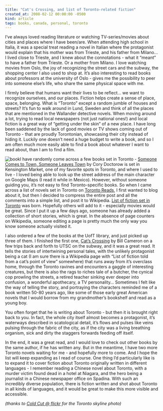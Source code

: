 ```yaml
---
title: "Cat's Crossing, and list of Toronto-related fiction"
created_at: 2008-02-12 00:00:00 -0500
kind: article
tags: books, canada, personal, toronto
---
```


I’ve always
loved reading literature or watching TV-series/movies about cities and
places where I have been/are. When attending high school in Italia, it
was a special treat reading a novel in Italian where the protagonist
would explain that his mother was from Trieste, and his father from
Milano… I lived close to Trieste, and I knew about the connotations -
what it “meant” to have a father from Trieste. Or a mother from Milano.
I love watching movies from Oslo, the joy of recognizing the street cars
and the subway, the shopping center I also used to shop at. It’s also
interesting to read books about professors at the university of Oslo -
gives me the possibility to peer into someone else’s life, who share the
same physical space with me.

I firmly believe that humans want their lives to be reflect… we want to
recognize ourselves, and our places. Fiction helps create a sense of
place, space, belonging. What is “Toronto” except a random jumble of
houses and streets? It’s fun to walk around in Lund, Sweden and think of
all the places that are mentioned in the Wallander detective novels.
When moving around a lot, trying to read local newspapers (not just
national ones!) and local fiction is a great way of “getting under the
skin” of a new place. I have long been saddened by the lack of good
movies or TV shows coming out of Toronto - that are proudly Torontonian,
showcasing their city instead of hiding it. Luckily one doesn’t need a
huge budget to write a book, and so I am often much more easily able to
find a book about whatever I want to read about, than I am to find a
film.

![ book](http://ecx.images-amazon.com/images/I/4118RGPSG6L._AA240_.jpg)I have
randomly come across a few books set in Toronto - [Someone Comes to
Town, Someone Leaves Town](http://craphound.com/someone/) by Cory
Doctorow is set in Kensington Market, one of my favorite spots in
Toronto, and where I used to live - I loved being able to look up the
street address of the main character on Google Maps (I read it while in
Mexico). However, without someone guiding you, it’s not easy to find
Toronto-specific books. So when I came across a list of novels set in
Toronto on [Toronto
Reads](http://www.readingt.readingcities.com/index.php/toronto/comments/979/),
I first wanted to blog about it, but then I decided to compress the
entire post and all the comments into a simple list, and post it to
Wikipedia. [List of fiction set in
Toronto](http://en.wikipedia.org/wiki/List_of_fiction_set_in_Toronto)
was born. Hopefully others will add to it - especially movies would be
great. Since I put it up a few days ago, someone has already added a
collection of short stories, which is great. In the absence of page
counters on Wikipedia, someone editing a page is pretty much the only
way you know someone actually visited it.

I also ordered a few of the books at the UofT library, and just picked
up three of them. I finished the first one, [Cat’s
Crossing](http://www.amazon.com/Cats-Crossing-Bill-Cameron/dp/0679311688)
by Bill Cameron on a few trips back and forth to UTSC on the subway, and
it was a great read. It tells the stories of intertwining personal
tales, with the unlikely protagonist being a cat (I am sure there is a
Wikipedia page with “List of fiction told from a cat’s point of view”
somewhere) that runs away from it’s overclass home, through the Toronto
ravines and encounters a gaggle of interesting creatures, but there is
also the rags to riches tale of a butcher, the cynical cop prowling the
streets, a retired teacher sinking ever deeper into confusion, a
wonderful apothecary, a TV personality… Sometimes I felt like the way of
telling the story, and portraying the characters reminded me of a book
written 50-80 years ago, like some of those early great American novels
that I would borrow from my grandmother’s bookshelf and read as a young
boy.

You often forget that he is writing about Toronto - but then it is
brought right back to you. In fact, the whole city itself almost becomes
a protagonist, it’s waterways described in scatological detail, it’s
flows and pulses like veins pulsing through the fabric of the city, as
if the city was a living breathing organism, sick and dirty the staggers
forwards feeding off itself.

In the end, it was a great read, and I would love to check out other
books by the same author, if he has written any. But in the meantime, I
have two more Toronto novels waiting for me - and hopefully more to
come. And I hope the list will keep expanding as I read of course. One
thing I’d particularly like is to expand it to cover fiction about
Toronto originally written in different languages - I remember reading a
Chinese novel about Toronto, with a murder victim found dead in a hotel
at Niagara, and the hero being a journalist in a Chinese newspaper
office on Spadina. With such an incredibly diverse population, there is
fiction written and shot about Toronto in all kinds of languages, and it
would be great to make this more visible and accessible.

 *(thanks to [Cold Cut @ flickr](http://www.flickr.com/photos/coldcut/)
for the Toronto skyline photo)*